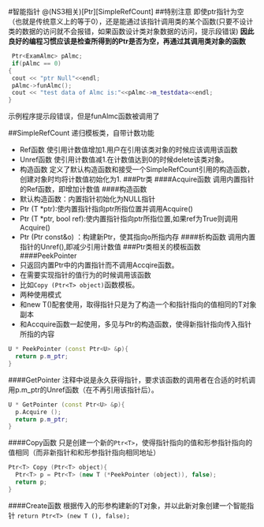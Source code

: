 #智能指针
@(NS3相关)[Ptr][SimpleRefCount]
##特别注意
即使ptr指针为空（也就是传统意义上的等于0），还是能通过该指针调用类的某个函数(只要不设计类的数据的访问就不会报错，如果函数设计类对象数据的访问，提示段错误)
**因此良好的编程习惯应该是检查所得到的Ptr是否为空，再通过其调用类对象的函数**
```c++
 Ptr<ExamAlmc> pAlmc;
 if(pAlmc == 0)
{
 cout << "ptr Null"<<endl;
 pAlmc->funAlmc();
 cout << "test data of Almc is:"<<pAlmc->m_testdata<<endl;
}
```
示例程序提示段错误，但是funAlmc函数被调用了

##SimpleRefCount
递归模板类，自带计数功能
- Ref函数
使引用计数值增加1.用户在引用该类对象的时候应该调用该函数
- Unref函数
使引用计数值减1.在计数值达到0的时候delete该类对象。
- 构造函数
定义了默认构造函数和接受一个SimpleRefCount引用的构造函数，创建对象时均将计数值初始化为1.
###Ptr类
####Acquire函数
调用内置指针的Ref函数，即增加计数值
####构造函数
 - 默认构造函数：内置指针初始化为NULL指针
 - Ptr (T *ptr):使内置指针指向ptr所指位置并调用Acquire()
 - Ptr (T *ptr, bool ref):使内置指针指向ptr所指位置,如果ref为True则调用Acquire()
 - Ptr (Ptr const&o) ：构建新Ptr，使其指向o所指内存
####析构函数
调用内置指针的Unref(),即减少引用计数值
###Ptr类相关的模板函数
####PeekPointer
- 只返回内置Ptr中的内置指针而不调用Accqire函数。
- 在需要实现指针的值行为的时候调用该函数
- 比如`Copy (Ptr<T> object)`函数模板。
- 两种使用模式
 - 和new T()配套使用，取得指针只是为了构造一个和指针指向的值相同的T对象副本
 - 和Accquire函数一起使用，多见与Ptr的构造函数，使得新指针指向传入指针所指的内容
```c++
U * PeekPointer (const Ptr<U> &p){
  return p.m_ptr;
}
```
####GetPointer
注释中说是永久获得指针，要求该函数的调用者在合适的时机调用p.m_ptr的Unref函数（在不再引用该指针后）。
```c++
U * GetPointer (const Ptr<U> &p){
  p.Acquire ();
  return p.m_ptr;
}
```
####Copy函数
只是创建一个新的`Ptr<T>`，使得指针指向的值和形参指针指向的值相同（而非新指针和和形参指针指向相同地址）
```c++
Ptr<T> Copy (Ptr<T> object){
  Ptr<T> p = Ptr<T> (new T (*PeekPointer (object)), false);
  return p;
}
```
####Create函数
根据传入的形参构建新的T对象，并以此新对象创建一个智能指针
`return Ptr<T> (new T (), false);`
